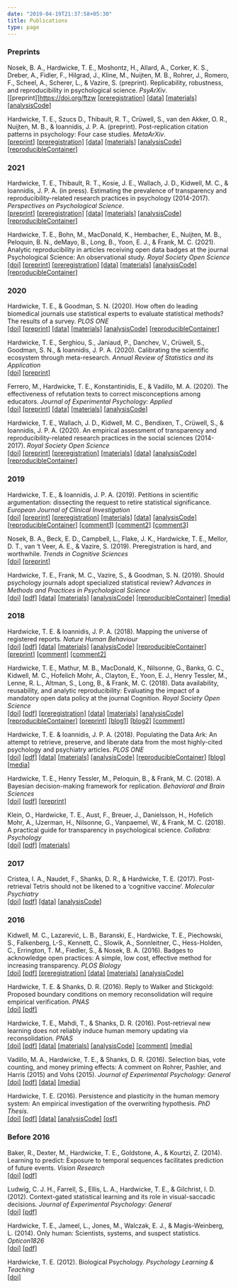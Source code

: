 ```yaml
---
date: "2019-04-19T21:37:58+05:30"
title: Publications
type: page
---
```


### Preprints

Nosek, B. A., Hardwicke, T. E., Moshontz, H., Allard, A., Corker, K. S., Dreber, A., Fidler, F., Hilgrad, J., Kline, M., Nuijten, M. B., Rohrer, J., Romero, F., Scheel, A., Scherer, L., & Vazire, S. (preprint). Replicability, robustness, and reproducibility in psychological science. *PsyArXiv*.  
[[preprint]]https://doi.org/ftzw [[preregistration]](https://osf.io/7np92/) [[data]](https://osf.io/7np92/) [[materials]](https://osf.io/7np92/) [[analysisCode]](https://osf.io/7np92/)

Hardwicke, T. E., Szucs D., Thibault, R. T., Crüwell, S., van den Akker, O. R., Nuijten, M. B., & Ioannidis, J. P. A. (preprint). Post-replication citation patterns in psychology: Four case studies. *MetaArXiv*.  
[[preprint]](https://doi.org/ftx5) [[preregistration]](https://osf.io/eh5qd/) [[data]](https://osf.io/w8h2q/) [[materials]](https://osf.io/w8h2q/) [[analysisCode]](https://osf.io/w8h2q/) [[reproducibleContainer]](https://doi.org/10.24433/CO.4225975.v1)

### 2021

Hardwicke, T. E., Thibault, R. T., Kosie, J. E., Wallach, J. D., Kidwell, M. C., & Ioannidis, J. P. A. (in press). Estimating the prevalence of transparency and reproducibility-related research practices in psychology (2014-2017). *Perspectives on Psychological Science*.  
[[preprint]](https://doi.org/10.31222/osf.io/9sz2y) [[preregistration]](https://osf.io/q96eh/) [[data]](https://osf.io/5qmz7/) [[materials]](https://osf.io/c89sy/) [[analysisCode]](https://osf.io/gfjtq/) [[reproducibleContainer]](https://doi.org/10.24433/CO.1618143.v1)

Hardwicke, T. E., Bohn, M., MacDonald, K., Hembacher, E., Nuijten, M. B., Peloquin, B. N., deMayo, B., Long, B., Yoon, E. J., & Frank, M. C. (2021). Analytic reproducibility in articles receiving open data badges at the journal Psychological Science: An observational study. *Royal Society Open Science*  
[[doi]](https://doi.org/fp2m) [[preprint]](https://doi.org/d3mz) [[preregistration]](https://osf.io/2cnkq/) [[data]](https://osf.io/tfd8z/) [[materials]](https://osf.io/wy6a5/) [[analysisCode]](https://osf.io/tfd8z/) [[reproducibleContainer]](https://doi.org/10.24433/CO.1796004.v3)

### 2020

Hardwicke, T. E., & Goodman, S. N. (2020). How often do leading biomedical journals use statistical experts to evaluate statistical methods? The results of a survey. *PLOS ONE*    
[[doi]](https://doi.org/fbz5) [[preprint]](https://doi.org/10.31222/osf.io/z27u4) [[data]](https://doi.org/10.17605/osf.io/nscv3) [[materials]](https://doi.org/10.17605/osf.io/p7g8w) [[analysisCode]](https://doi.org/10.17605/osf.io/dy6kj) [[reproducibleContainer]](https://doi.org/10.24433/CO.3883021.v1)

Hardwicke, T. E., Serghiou, S., Janiaud, P., Danchev, V., Crüwell, S., Goodman, S. N., & Ioannidis, J. P. A. (2020). Calibrating the scientific ecosystem through meta-research. *Annual Review of Statistics and its Application*   
[[doi]](https://doi.org/10.1146/annurev-statistics-031219-041104) [[preprint]](https://doi.org/10.31222/osf.io/krb58)

Ferrero, M., Hardwicke, T. E., Konstantinidis, E., & Vadillo, M. A. (2020). The effectiveness of refutation texts to correct misconceptions among educators. *Journal of Experimental Psychology: Applied*   
[[doi]](https://psycnet.apa.org/doi/10.1037/xap0000258)
[[preprint]](https://doi.org/10.31234/osf.io/ehybj) [[data]](https://osf.io/sg6jy/) [[materials]](https://osf.io/73a9y/) [[analysisCode]](https://osf.io/pxv5b/)

Hardwicke, T. E., Wallach, J. D., Kidwell, M. C., Bendixen, T., Crüwell, S., & Ioannidis, J. P. A. (2020). An empirical assessment of transparency and reproducibility-related research practices in the social sciences (2014-2017). *Royal Society Open Science*  
[[doi]](https://dx.doi.org/10.1098/rsos.190806)
[[preprint]](https://doi.org/10.31222/osf.io/6uhg5) [[preregistration]](https://osf.io/u5bk9/) [[materials]](https://osf.io/z9qtr/) [[data]](https://osf.io/u9fw8/) [[analysisCode]](https://osf.io/sbrez/) [[reproducibleContainer]](https://doi.org/10.24433/CO.2749769.v2)

### 2019

Hardwicke, T. E., & Ioannidis, J. P. A. (2019). Petitions in scientific argumentation: dissecting the request to retire statistical significance. *European Journal of Clinical Investigation*  
[[doi]](https://doi.org/10.1111/eci.13162) [[preprint]](https://doi.org/10.31222/osf.io/73xm5) [[preregistration]](https://osf.io/hbkj3/) [[materials]](https://osf.io/u7nx4/) [[data]](https://osf.io/6a94k/) [[analysisCode]](https://osf.io/jpztm/) [[reproducibleContainer]](https://doi.org/10.24433/CO.3912558.v1) [[comment1]](https://doi.org/10.1111/eci.13165) [[comment2]](https://doi.org/10.1111/eci.13170) [[comment3]](https://doi.org/10.1111/eci.13176)

Nosek, B. A., Beck, E. D., Campbell, L., Flake, J. K., Hardwicke, T. E., Mellor, D. T., van ‘t Veer, A. E., & Vazire, S. (2019). Preregistration is hard, and worthwhile. *Trends in Cognitive Sciences*  
[[doi]](https://doi.org/10.1016/j.tics.2019.07.009) [[preprint]](https://doi.org/10.31234/osf.io/wu3vs)

Hardwicke, T. E., Frank, M. C., Vazire, S., & Goodman, S. N. (2019). Should psychology journals adopt specialized statistical review? *Advances in Methods and Practices in Psychological Science*  
[[doi]](https://doi.org/10.1177/2515245919858428) [[pdf]](/files/Hardwicke_statreviewpsych_2019.pdf) [[data]](https://osf.io/nquws/files/) [[materials]](https://osf.io/tmah8/files/) [[analysisCode]](https://osf.io/4zurk/files/) [[reproducibleContainer]](https://doi.org/10.24433/CO.8241121.v3) [[media]](https://www.psychologicalscience.org/publications/observer/obsonline/strengthening-psychological-science-with-specialized-statistical-review.html?utm_source=tw&utm_medium=social&utm_campaign=AMPPSstatisticalreview)

### 2018

Hardwicke, T. E. & Ioannidis, J. P. A. (2018). Mapping the universe of registered reports. *Nature Human Behaviour*   
[[doi]](https://doi.org/10.1038/s41562-018-0444-y) [[pdf]](https://rdcu.be/8eBP) [[data]](https://osf.io/rv7eb/) [[materials]](https://osf.io/uzegq/) [[analysisCode]](https://osf.io/uzfjp/) [[reproducibleContainer]](https://doi.org/10.24433/CO.03fa2564-3910-4982-9882-4f2fcec50385.v3) [[preprint]](https://dx.doi.org/10.17605/OSF.IO/FZPCY) [[comment]](https://doi.org/10.1038/s41562-018-0449-6) [[comment2]](https://doi.org/10.1038/s41562-018-0477-2)

Hardwicke, T. E., Mathur, M. B., MacDonald, K., Nilsonne, G., Banks, G. C., Kidwell, M. C., Hofelich Mohr, A., Clayton, E., Yoon, E. J., Henry Tessler, M., Lenne, R. L., Altman, S., Long, B., & Frank, M. C. (2018). Data availability, reusability, and analytic reproducibility: Evaluating the impact of a mandatory open data policy at the journal Cognition. *Royal Society Open Science*    
[[doi]](https://dx.doi.org/10.1098/rsos.180448) [[pdf]](/files/Hardwicke_reproducibility_2018.pdf) [[preregistration]](https://osf.io/q4qy3/) [[data]](https://osf.io/6s8b3/) [[materials]](https://osf.io/k2mdr/) [[analysisCode]](https://osf.io/wf3as/) [[reproducibleContainer]](https://doi.org/10.24433/CO.abd8b483-c5e3-4382-a493-1fc5aecb0f1d.v2) [[preprint]](https://dx.doi.org/10.17605/OSF.IO/39CFB) [[blog1]](https://tomhardwicke.netlify.com/blog/psychology-reproducibility/) [[blog2]](https://tomhardwicke.netlify.com/blog/open-data-reusability/) [[comment]](https://doi.org/10.1016/j.cognition.2018.10.008)

Hardwicke, T. E. & Ioannidis, J. P. A. (2018). Populating the Data Ark: An attempt to retrieve, preserve, and liberate data from the most highly-cited psychology and psychiatry articles. *PLOS ONE*   
[[doi]](https://doi.org/10.1371/journal.pone.0201856) [[pdf]](/files/Hardwicke_Ioannidis_2018_plos_one.pdf) [[data]](https://osf.io/r38qu/) [[materials]](https://osf.io/4dum6/) [[analysisCode]](https://osf.io/7syrt/) [[reproducibleContainer]](https://doi.org/10.24433/CO.241ffbb1-5b81-44bd-94f4-d066b62c5f7f.v2) [[blog]](https://tomhardwicke.netlify.com/blog/attrition-scholarly-record/) [[media]](https://blogs.discovermagazine.com/neuroskeptic/2018/08/06/how-accessible-is-psychology-data/)

Hardwicke, T. E., Henry Tessler, M., Peloquin, B., & Frank, M. C. (2018). A Bayesian decision-making framework for replication. *Behavioral and Brain Sciences*    
[[doi]](https://doi.org/10.1017/S0140525X18000675) [[pdf]](/files/Zwann_replication_2018.pdf) [[preprint]](https://dx.doi.org/10.17605/OSF.IO/N3YAH)

Klein, O., Hardwicke, T. E., Aust, F., Breuer, J., Danielsson, H., Hofelich Mohr, A., IJzerman, H., Nilsonne, G., Vanpaemel, W., & Frank, M. C. (2018). A practical guide for transparency in psychological science. *Collabra: Psychology*   
[[doi]](https://doi.org/10.1525/collabra.158) [[pdf]](/files/transparencyGuide.pdf) [[materials]](https://osf.io/xf6ug/)

### 2017

Cristea, I. A., Naudet, F., Shanks, D. R., & Hardwicke, T. E. (2017). Post-retrieval Tetris should not be likened to a ‘cognitive vaccine’. *Molecular Psychiatry*    
[[doi]](https://dx.doi.org/10.1038/mp.2017.222) [[pdf]](/files/Cristea_tetris_2017.pdf) [[data]](https://osf.io/nwz9j/) [[analysisCode]](https://osf.io/p3z58/)

### 2016

Kidwell, M. C., Lazarević, L. B., Baranski, E., Hardwicke, T. E., Piechowski, S., Falkenberg, L-S., Kennett, C., Slowik, A., Sonnleitner, C., Hess-Holden, C., Errington, T. M., Fiedler, S., & Nosek, B. A. (2016). Badges to acknowledge open practices: A simple, low cost, effective method for increasing transparency. *PLOS Biology*  
[[doi]](https://dx.doi.org/10.1371/journal.pbio.1002456) [[pdf]](/files/openBadges.pdf) [[preregistration]](https://osf.io/3upzh/) [[data]](https://osf.io/u6g7t/) [[materials]](https://osf.io/8kt4b/) [[analysisCode]](https://osf.io/257kv/)

Hardwicke, T. E. & Shanks, D. R. (2016). Reply to Walker and Stickgold: Proposed boundary conditions on memory reconsolidation will require empirical verification. *PNAS*   
[[doi]](https://dx.doi.org/10.1073/pnas.1608235113) [[pdf]](/files/sequenceReconReply.pdf)

Hardwicke, T. E., Mahdi, T., & Shanks, D. R. (2016). Post-retrieval new learning does not reliably induce human memory updating via reconsolidation. *PNAS*  
[[doi]](https://dx.doi.org/10.1073/pnas.1601440113) [[pdf]](/files/sequenceRecon.pdf) [[data]](https://osf.io/bm47u/) [[materials]](https://osf.io/xyf34/) [[analysisCode]](https://osf.io/se6gb/) [[comment]](https://doi.org/10.1073/pnas.1607964113) [[media]](https://blogs.discovermagazine.com/neuroskeptic/2016/05/19/does-reconsolidation-exist/)

Vadillo, M. A., Hardwicke, T. E., & Shanks, D. R. (2016). Selection bias, vote counting, and money priming effects: A comment on Rohrer, Pashler, and Harris (2015) and Vohs (2015). *Journal of Experimental Psychology: General*    
[[doi]](https://dx.doi.org/10.1037/xge0000157) [[pdf]](/files/moneyPriming.pdf) [[data]](https://osf.io/4e3gy/) [[media]](https://blogs.discovermagazine.com/neuroskeptic/2016/04/23/publication-bias-in-money-priming/)

Hardwicke, T. E. (2016). Persistence and plasticity in the human memory system: An empirical investigation of the overwriting hypothesis. *PhD Thesis*.  
[[doi]](https://dx.doi.org/10.17605/OSF.IO/R4C32) [[pdf]](/files/Hardwicke_thesis.pdf) [[data]](https://osf.io/rxtgs/) [[analysisCode]](https://osf.io/rxtgs/) [[osf]](https://osf.io/rxtgs/)

### Before 2016

Baker, R., Dexter, M., Hardwicke, T. E., Goldstone, A., & Kourtzi, Z. (2014). Learning to predict: Exposure to temporal sequences facilitates prediction of future events. *Vision Research*    
[[doi]](https://dx.doi.org/10.1016/j.visres.2013.10.017) [[pdf]](/files/learningToPredict.pdf)

Ludwig, C. J. H., Farrell, S., Ellis, L. A., Hardwicke, T. E., & Gilchrist, I. D. (2012). Context-gated statistical learning and its role in visual-saccadic decisions. *Journal of Experimental Psychology: General*  
[[doi]](https://dx.doi.org/10.1037/a0024916) [[pdf]](/files/contextGatedSL.pdf)

Hardwicke, T. E., Jameel, L., Jones, M., Walczak, E. J., & Magis-Weinberg, L. (2014). Only human: Scientists, systems, and suspect statistics. *Opticon1826*    
[[doi]](https://dx.doi.org/10.5334/opt.ch) [[pdf]](/files/onlyHuman.pdf)

Hardwicke, T. E. (2012). Biological Psychology. *Psychology Learning & Teaching*    
[[doi]](https://dx.doi.org/10.2304/plat.2012.11.1.106)

</small>

